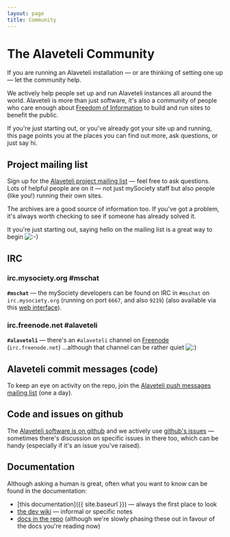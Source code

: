 ```yaml
---
layout: page
title: Community
---
```


The Alaveteli Community
====================

<p class="lead">
	If you are running an Alaveteli installation &mdash; or are thinking of setting one up &mdash; let the community help.
</p>

We actively help people set up and run Alaveteli instances all around the
world. Alaveteli is more than just software, it's also a community of people
who care enough about <a href="{{ site.baseurl}}glossary/#foi"
class="glossary">Freedom of Information</a> to build and run sites to benefit
the public.

If you're just starting out, or you've already got your site up and running,
this page points you at the places you can find out more, ask questions, or
just say hi.

<!--	
  direct email and twitter?

	<li>Louise Crow (project lead): <a href="mailto:louise@mysociety.org">email</a>, <a href="http://twitter.com/crowbot">twitter</a></li>
-->


## Project mailing list

Sign up for the <a href="https://groups.google.com/group/alaveteli-dev">Alaveteli project mailing list</a> &mdash; feel free to ask questions. Lots of helpful people are on it
&mdash; not just mySociety staff but also people (like you!) running their own
sites.

The archives are a good source of information too. If you've got a problem, it's
always worth checking to see if someone has already solved it.

It you're just starting out, saying hello on the mailing list is a great way to
begin <img src="http://www.alaveteli.org/wp-includes/images/smilies/icon_smile.gif" alt=":-)"> 

## IRC

### irc.mysociety.org #mschat

**`#mschat`** &mdash;
the mySociety developers can be found on IRC in `#mschat` on
`irc.mysociety.org` (running on port `6667`, and also `9219`)
(also available via this [web interface](http://www.irc.mysociety.org)).

### irc.freenode.net #alaveteli

**`#alaveteli`** &mdash;
there's an `#alaveteli` channel on 
[Freenode](http://freenode.net) (`irc.freenode.net`) ...although that channel can be rather quiet 
<img src="http://www.alaveteli.org/wp-includes/images/smilies/icon_smile.gif" alt=":)" class="wp-smiley">

##	Alaveteli commit messages (code)

To keep an eye on activity on the repo, join the 
<a href="https://groups.google.com/group/alaveteli-commits/">Alaveteli push messages mailing list</a> (one a day).

## Code and issues on github

The [Alaveteli software is on github](https://github.com/mysociety/alaveteli) and we actively use 
[github's issues](https://github.com/mysociety/alaveteli) &mdash; sometimes there's discussion on specific issues in there too, which can be handy (especially if it's an issue you've raised).

## Documentation

Although asking a human is great, often what you want to know can be 
found in the documentation:

* [this documentation]({{ site.baseurl }}) &mdash; always the first place to look
* [the dev wiki](http://github.com/mysociety/alaveteli/wiki) &mdash; informal or specific notes
* [docs in the repo](https://github.com/mysociety/alaveteli/tree/rails-3-develop/doc) (although we're slowly phasing these out in favour of the docs you're reading now)
